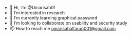 - 👋 Hi, I’m @Umarisah01
- 👀 I’m interested in research
- 🌱 I’m currently learning graphical password
- 💞️ I’m looking to collaborate on usability and security study
- 📫 How to reach me umarisahalfaruq001@gmail.com

<!---
Umarisah01/Umarisah01 is a ✨ special ✨ repository because its `README.md` (this file) appears on your GitHub profile.
You can click the Preview link to take a look at your changes.
--->
